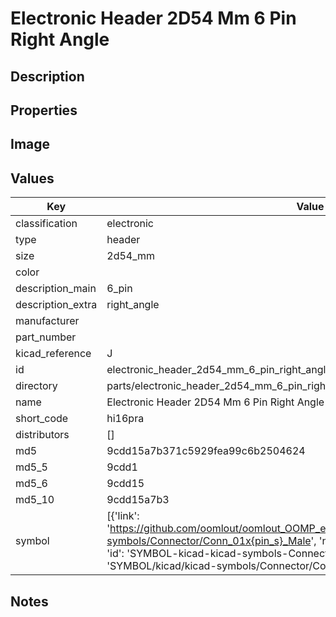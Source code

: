 # Electronic Header 2D54 Mm 6 Pin Right Angle

## Description

## Properties


## Image


## Values

| Key | Value |
| --- | --- |
| classification | electronic |
| type | header |
| size | 2d54_mm |
| color |  |
| description_main | 6_pin |
| description_extra | right_angle |
| manufacturer |  |
| part_number |  |
| kicad_reference | J |
| id | electronic_header_2d54_mm_6_pin_right_angle |
| directory | parts/electronic_header_2d54_mm_6_pin_right_angle |
| name | Electronic Header 2D54 Mm 6 Pin Right Angle |
| short_code | hi16pra |
| distributors | [] |
| md5 | 9cdd15a7b371c5929fea99c6b2504624 |
| md5_5 | 9cdd1 |
| md5_6 | 9cdd15 |
| md5_10 | 9cdd15a7b3 |
| symbol | [{'link': 'https://github.com/oomlout/oomlout_OOMP_eda_V2/tree/main/SYMBOL/kicad/kicad-symbols/Connector/Conn_01x{pin_s}_Male', 'name': 'Connector : Conn_01x06_Male', 'id': 'SYMBOL-kicad-kicad-symbols-Connector-Conn_01x06_Male', 'directory': 'SYMBOL/kicad/kicad-symbols/Connector/Conn_01x06_Male/'}] |

## Notes

